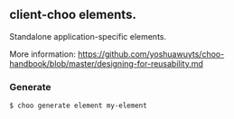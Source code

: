 ## client-choo elements.

Standalone application-specific elements.

More information:  https://github.com/yoshuawuyts/choo-handbook/blob/master/designing-for-reusability.md

### Generate

```bash
$ choo generate element my-element
```
